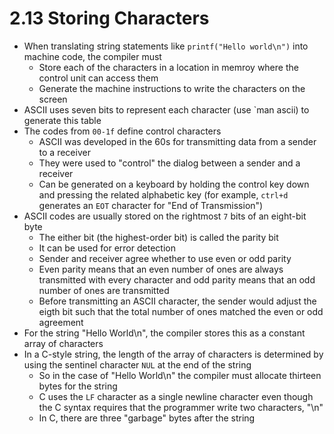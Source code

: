 # 2.13 Storing Characters

* When translating string statements like `printf("Hello world\n")`  into machine code, the compiler must
  * Store each of the characters in a location in memroy where the control unit can access them
  * Generate the machine instructions to write the characters on the screen
* ASCII uses seven bits to represent each character (use `man ascii) to generate this table
* The codes from `00-1f` define control characters
  * ASCII was developed in the 60s for transmitting data from a sender to a receiver
  * They were used to "control" the dialog between a sender and a receiver
  * Can be generated on a keyboard by holding the control key down and pressing the related alphabetic key (for example, `ctrl+d` generates an `EOT` character for "End of Transmission")
* ASCII codes are usually stored on the rightmost `7` bits of an eight-bit byte
  * The either bit (the highest-order bit) is called the parity bit
  * It can be used for error detection
  * Sender and receiver agree whether to use even or odd parity
  * Even parity means that an even number of ones are always transmitted with every character and odd parity means that an odd number of ones are transmitted
  * Before transmitting an ASCII character, the sender would adjust the eigth bit such that the total number of ones matched the even or odd agreement
* For the string "Hello World\n", the compiler stores this as a constant array of characters
* In a C-style string, the length of the array of characters is determined by using the sentinel character `NUL` at the end of the string
  * So in the case of "Hello World\n" the compiler must allocate thirteen bytes for the string
  * C uses the `LF` character as a single newline character even though the C syntax requires that the programmer write two characters, "\n"
  * In C, there are three "garbage" bytes after the string
